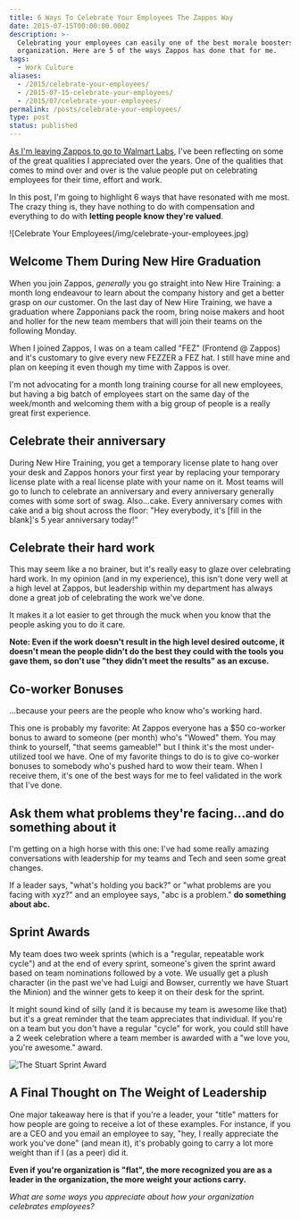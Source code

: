 ```yaml
---
title: 6 Ways To Celebrate Your Employees The Zappos Way
date: 2015-07-15T00:00:00.000Z
description: >-
  Celebrating your employees can easily one of the best morale boosters for your
  organization. Here are 5 of the ways Zappos has done that for me.
tags:
  - Work Culture
aliases:
  - /2015/celebrate-your-employees/
  - /2015-07-15-celebrate-your-employees/
  - /2015/07/celebrate-your-employees/
permalink: /posts/celebrate-your-employees/
type: post
status: published
---
```




[As I'm leaving Zappos to go to Walmart Labs](/2015/07/walmart-labs), I've been reflecting on some of the great qualities I appreciated over the years. One of the qualities that comes to mind over and over is the value people put on celebrating employees for their time, effort and work.

In this post, I'm going to highlight 6 ways that have resonated with me most. The crazy thing is, they have nothing to do with compensation and everything to do with **letting people know they're valued**.

![Celebrate Your Employees(/img/celebrate-your-employees.jpg)

## Welcome Them During New Hire Graduation

When you join Zappos, _generally_ you go straight into New Hire Training: a month long endeavour to learn about the company history and get a better grasp on _our_ customer. On the last day of New Hire Training, we have a graduation where Zapponians pack the room, bring noise makers and hoot and holler for the new team members that will join their teams on the following Monday.

When I joined Zappos, I was on a team called "FEZ" (Frontend @ Zappos) and it's customary to give every new FEZZER a FEZ hat. I still have mine and plan on keeping it even though my time with Zappos is over.

I'm not advocating for a month long training course for all new employees, but having a big batch of employees start on the same day of the week/month and welcoming them with a big group of people is a really great first experience.

## Celebrate their anniversary

During New Hire Training, you get a temporary license plate to hang over your desk and Zappos honors your first year by replacing your temporary license plate with a real license plate with your name on it. Most teams will go to lunch to celebrate an anniversary and every anniversary generally comes with some sort of swag. Also...cake. Every anniversary comes with cake and a big shout across the floor: "Hey everybody, it's [fill in the blank]'s 5 year anniversary today!"

## Celebrate their hard work

This may seem like a no brainer, but it's really easy to glaze over celebrating hard work. In my opinion (and in my experience), this isn't done very well at a high level at Zappos, but leadership within my department has always done a great job of celebrating the work we've done.

It makes it a lot easier to get through the muck when you know that the people asking you to do it care.

**Note: Even if the work doesn't result in the high level desired outcome, it doesn't mean the people didn't do the best they could with the tools you gave them, so don't use "they didn't meet the results" as an excuse.**

## Co-worker Bonuses

...because your peers are the people who know who's working hard.

This one is probably my favorite: At Zappos everyone has a \$50 co-worker bonus to award to someone (per month) who's "Wowed" them. You may think to yourself, "that seems gameable!" but I think it's the most under-utilized tool we have. One of my favorite things to do is to give co-worker bonuses to somebody who's pushed hard to wow their team. When I receive them, it's one of the best ways for me to feel validated in the work that I've done.

## Ask them what problems they're facing...and do something about it

I'm getting on a high horse with this one: I've had some really amazing conversations with leadership for my teams and Tech and seen some great changes.

If a leader says, "what's holding you back?" or "what problems are you facing with xyz?" and an employee says, "abc is a problem." **do something about abc.**

## Sprint Awards

My team does two week sprints (which is a "regular, repeatable work cycle") and at the end of every sprint, someone's given the sprint award based on team nominations followed by a vote. We usually get a plush character (in the past we've had Luigi and Bowser, currently we have Stuart the Minion) and the winner gets to keep it on their desk for the sprint.

It might sound kind of silly (and it is because my team is awesome like that) but it's a great reminder that the team appreciates that individual. If you're on a team but you don't have a regular "cycle" for work, you could still have a 2 week celebration where a team member is awarded with a "we love you, you're awesome." award.

![The Stuart Sprint Award](img/stuart-award.jpg)

## A Final Thought on The Weight of Leadership

One major takeaway here is that if you're a leader, your "title" matters for how people are going to receive a lot of these examples. For instance, if you are a CEO and you email an employee to say, "hey, I really appreciate the work you've done" (and mean it), it's probably going to carry a lot more weight than if I (as a peer) did it.

**Even if you're organization is "flat", the more recognized you are as a leader in the organization, the more weight your actions carry.**

_What are some ways you appreciate about how your organization celebrates employees?_
